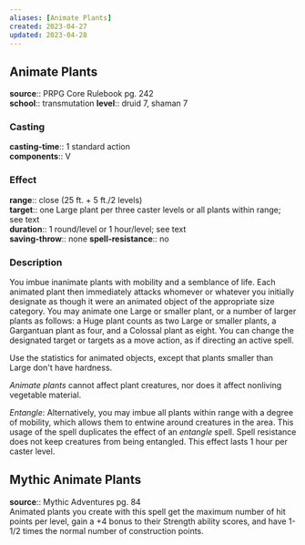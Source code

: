 ```yaml
---
aliases: [Animate Plants]
created: 2023-04-27
updated: 2023-04-28
---
```


## Animate Plants

**source**:: PRPG Core Rulebook pg. 242  
**school**:: transmutation
**level**:: druid 7, shaman 7

### Casting

**casting-time**:: 1 standard action  
**components**:: V

### Effect

**range**:: close (25 ft. + 5 ft./2 levels)  
**target**:: one Large plant per three caster levels or all plants within range; see text  
**duration**:: 1 round/level or 1 hour/level; see text  
**saving-throw**:: none
**spell-resistance**:: no

### Description

You imbue inanimate plants with mobility and a semblance of life. Each animated plant then immediately attacks whomever or whatever you initially designate as though it were an animated object of the appropriate size category. You may animate one Large or smaller plant, or a number of larger plants as follows: a Huge plant counts as two Large or smaller plants, a Gargantuan plant as four, and a Colossal plant as eight. You can change the designated target or targets as a move action, as if directing an active spell.  
  
Use the statistics for animated objects, except that plants smaller than Large don't have hardness.  
  
*Animate plants* cannot affect plant creatures, nor does it affect nonliving vegetable material.  
  
*Entangle*: Alternatively, you may imbue all plants within range with a degree of mobility, which allows them to entwine around creatures in the area. This usage of the spell duplicates the effect of an *entangle* spell. Spell resistance does not keep creatures from being entangled. This effect lasts 1 hour per caster level.

## Mythic Animate Plants

**source**:: Mythic Adventures pg. 84  
Animated plants you create with this spell get the maximum number of hit points per level, gain a +4 bonus to their Strength ability scores, and have 1-1/2 times the normal number of construction points.

